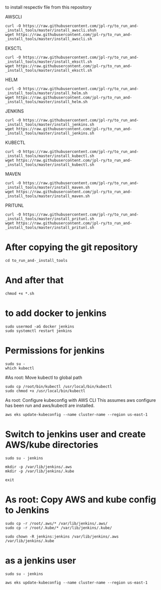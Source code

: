 to install respectiv file from this repository

AWSCLI
```
curl -O https://raw.githubusercontent.com/jpl-ry/to_run_and-_install_tools/master/install_awscli.shsh
wget https://raw.githubusercontent.com/jpl-ry/to_run_and-_install_tools/master/install_awscli.sh
```
EKSCTL
```
curl -O https://raw.githubusercontent.com/jpl-ry/to_run_and-_install_tools/master/install_eksctl.sh
wget https://raw.githubusercontent.com/jpl-ry/to_run_and-_install_tools/master/install_eksctl.sh
```
HELM
```
curl -O https://raw.githubusercontent.com/jpl-ry/to_run_and-_install_tools/master/install_helm.sh
wget https://raw.githubusercontent.com/jpl-ry/to_run_and-_install_tools/master/install_helm.sh
```
JENKINS
```
curl -O https://raw.githubusercontent.com/jpl-ry/to_run_and-_install_tools/master/install_jenkins.sh
wget https://raw.githubusercontent.com/jpl-ry/to_run_and-_install_tools/master/install_jenkins.sh
```
KUBECTL
```
curl -O https://raw.githubusercontent.com/jpl-ry/to_run_and-_install_tools/master/install_kubectl.sh
wget https://raw.githubusercontent.com/jpl-ry/to_run_and-_install_tools/master/install_kubectl.sh
```
MAVEN
```
curl -O https://raw.githubusercontent.com/jpl-ry/to_run_and-_install_tools/master/install_maven.sh
wget https://raw.githubusercontent.com/jpl-ry/to_run_and-_install_tools/master/install_maven.sh
```
PRITUNL
```
curl -O https://raw.githubusercontent.com/jpl-ry/to_run_and-_install_tools/master/install_pritunl.sh
wget https://raw.githubusercontent.com/jpl-ry/to_run_and-_install_tools/master/install_pritunl.sh
```
# After copying the git repository
```
cd to_run_and-_install_tools
```
# And after that
```
chmod +x *.sh
```
# to add docker to jenkins
```
sudo usermod -aG docker jenkins
sudo systemctl restart jenkins
```
# Permissions for jenkins
 ```
sudo su - 
which kubectl
 ```
#As root: Move kubectl to global path
 ```
sudo cp /root/bin/kubectl /usr/local/bin/kubectl
sudo chmod +x /usr/local/bin/kubectl
```
As root: Configure kubeconfig with AWS CLI
This assumes aws configure has been run and aws/kubectl are installed.
```
aws eks update-kubeconfig --name cluster-name --region us-east-1
```
# Switch to jenkins user and create AWS/kube directories
 ```
sudo su - jenkins
```
```
mkdir -p /var/lib/jenkins/.aws
mkdir -p /var/lib/jenkins/.kube
```
```
exit
```
# As root: Copy AWS and kube config to Jenkins
```
sudo cp -r /root/.aws/* /var/lib/jenkins/.aws/
sudo cp -r /root/.kube/* /var/lib/jenkins/.kube/
```
```
sudo chown -R jenkins:jenkins /var/lib/jenkins/.aws /var/lib/jenkins/.kube
```
# as a jenkins user
 ```
sudo su - jenkins
```
```
aws eks update-kubeconfig --name cluster-name --region us-east-1
```

